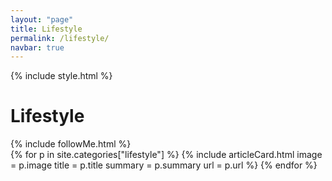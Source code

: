 ```yaml
---
layout: "page"
title: Lifestyle
permalink: /lifestyle/
navbar: true
---
```


{% include style.html %}
<h1>Lifestyle</h1>
{% include followMe.html %}


<div class="grid-container">
{% for p in site.categories["lifestyle"] %}
    {% include articleCard.html image = p.image title = p.title summary = p.summary url = p.url %}
{% endfor %}
</div>